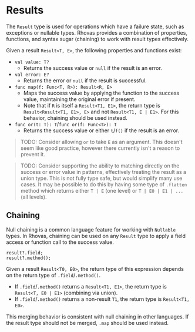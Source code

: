 # Results

The `Result` type is used for operations which have a failure state, such as
exceptions or nullable types. Rhovas provides a combination of properties,
functions, and syntax sugar (chaining) to work with result types effectively.

Given a result `Result<T, E>`, the following properties and functions exist:

 - `val value: T?`
    - Returns the success value or `null` if the result is an error.
 - `val error: E?`
    - Returns the error or `null` if the result is successful.
 - `func map(f: Func<T, R>): Result<R, E>`
    - Maps the success value by applying the function to the success value,
      maintaining the original error if present.
    - Note that if `R` is itself a `Result<T1, E1>`, the return type is
      `Result<Result<T1, E1>, E>` and not `Result<T1, E | E1>`. For this
      behavior, chaining should be used instead.
 - `func or(t: T): T`/`func or(f: Func<T>): T`
    - Returns the success value or either `t`/`f()` if the result is an error.

> TODO: Consider allowing `or` to take `E` as an argument. This doesn't seem
> like good practice, however there currently isn't a reason to prevent it.

> TODO: Consider supporting the ability to matching directly on the success or
> error value in patterns, effectively treating the result as a union type. This
> is not fully type safe, but would simplify many use cases. It may be possible
> to do this by having some type of `.flatten` method which returns either
> `T | E` (one level) or `T | E0 | E1 | ...` (all levels).

## Chaining

Null chaining is a common language feature for working with `Nullable` types. In
Rhovas, chaining can be used on any `Result` type to apply a field access or
function call to the success value.

```
result?.field;
result?.method();
```

Given a result `Result<T0, E0>`, the return type of this expression depends on
the return type of `.field`/`.method()`.

 - If `.field`/`.method()` returns a `Result<T1, E1>`, the return type is
   `Result<T, E0 | E1>` (combining via union).
 - If `.field`/`.method()` returns a non-result `T1`, the return type is
   `Result<T1, E0>`.

This merging behavior is consistent with null chaining in other languages. If
the result type should not be merged, `.map` should be used instead.
